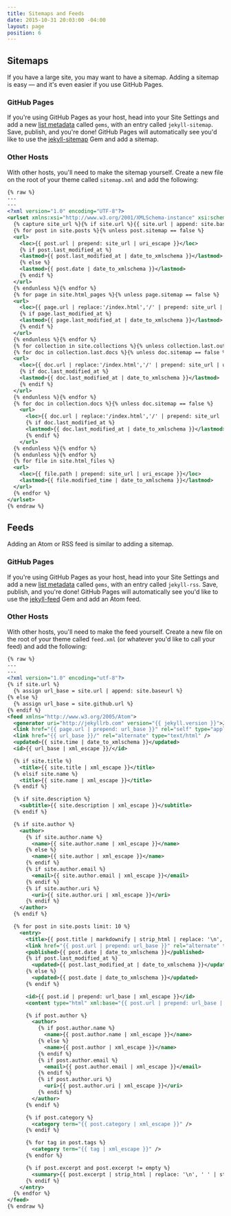 ```yaml
---
title: Sitemaps and Feeds
date: 2015-10-31 20:03:00 -04:00
layout: page
position: 6
---
```


## Sitemaps

If you have a large site, you may want to have a sitemap. Adding a sitemap is easy — and it's even easier if you use GitHub Pages.

### GitHub Pages

If you're using GitHub Pages as your host, head into your Site Settings and add a new [list metadata](/managing-content/metadata/#list) called `gems`, with an entry called `jekyll-sitemap`. Save, publish, and you're done! GitHub Pages will automatically see you'd like to use the [jekyll-sitemap](https://github.com/jekyll/jekyll-sitemap) Gem and add a sitemap.

### Other Hosts

With other hosts, you'll need to make the sitemap yourself. Create a new file on the root of your theme called `sitemap.xml` and add the following:

~~~ xml
{% raw %}
---
---
<?xml version="1.0" encoding="UTF-8"?>
<urlset xmlns:xsi="http://www.w3.org/2001/XMLSchema-instance" xsi:schemaLocation="http://www.sitemaps.org/schemas/sitemap/0.9 http://www.sitemaps.org/schemas/sitemap/0.9/sitemap.xsd" xmlns="http://www.sitemaps.org/schemas/sitemap/0.9">
  {% capture site_url %}{% if site.url %}{{ site.url | append: site.baseurl }}{% else %}{{ site.github.url }}{% endif %}{% endcapture %}
  {% for post in site.posts %}{% unless post.sitemap == false %}
  <url>
    <loc>{{ post.url | prepend: site_url | uri_escape }}</loc>
    {% if post.last_modified_at %}
    <lastmod>{{ post.last_modified_at | date_to_xmlschema }}</lastmod>
    {% else %}
    <lastmod>{{ post.date | date_to_xmlschema }}</lastmod>
    {% endif %}
  </url>
  {% endunless %}{% endfor %}
  {% for page in site.html_pages %}{% unless page.sitemap == false %}
  <url>
    <loc>{{ page.url | replace:'/index.html','/' | prepend: site_url | uri_escape }}</loc>
    {% if page.last_modified_at %}
    <lastmod>{{ page.last_modified_at | date_to_xmlschema }}</lastmod>
    {% endif %}
  </url>
  {% endunless %}{% endfor %}
  {% for collection in site.collections %}{% unless collection.last.output == false or collection.output == false or collection.label == 'posts' %}
  {% for doc in collection.last.docs %}{% unless doc.sitemap == false %}
  <url>
    <loc>{{ doc.url | replace:'/index.html','/' | prepend: site_url | uri_escape }}</loc>
    {% if doc.last_modified_at %}
    <lastmod>{{ doc.last_modified_at | date_to_xmlschema }}</lastmod>
    {% endif %}
  </url>
  {% endunless %}{% endfor %}
  {% for doc in collection.docs %}{% unless doc.sitemap == false %}
    <url>
      <loc>{{ doc.url | replace:'/index.html','/' | prepend: site_url | uri_escape }}</loc>
      {% if doc.last_modified_at %}
      <lastmod>{{ doc.last_modified_at | date_to_xmlschema }}</lastmod>
      {% endif %}
    </url>
  {% endunless %}{% endfor %}
  {% endunless %}{% endfor %}
  {% for file in site.html_files %}
  <url>
    <loc>{{ file.path | prepend: site_url | uri_escape }}</loc>
    <lastmod>{{ file.modified_time | date_to_xmlschema }}</lastmod>
  </url>
  {% endfor %}
</urlset>
{% endraw %}
~~~

## Feeds

Adding an Atom or RSS feed is similar to adding a sitemap.

### GitHub Pages

If you're using GitHub Pages as your host, head into your Site Settings and add a new [list metadata](/managing-content/metadata/#list) called `gems`, with an entry called `jekyll-rss`. Save, publish, and you're done! GitHub Pages will automatically see you'd like to use the [jekyll-feed](https://github.com/jekyll/jekyll-feed) Gem and add an Atom feed.

### Other Hosts

With other hosts, you'll need to make the feed yourself. Create a new file on the root of your theme called `feed.xml` (or whatever you'd like to call your feed) and add the following:

~~~ xml
{% raw %}
---
---
<?xml version="1.0" encoding="utf-8"?>
{% if site.url %}
  {% assign url_base = site.url | append: site.baseurl %}
{% else %}
  {% assign url_base = site.github.url %}
{% endif %}
<feed xmlns="http://www.w3.org/2005/Atom">
  <generator uri="http://jekyllrb.com" version="{{ jekyll.version }}">Jekyll</generator>
  <link href="{{ page.url | prepend: url_base }}" rel="self" type="application/atom+xml" />
  <link href="{{ url_base }}/" rel="alternate" type="text/html" />
  <updated>{{ site.time | date_to_xmlschema }}</updated>
  <id>{{ url_base | xml_escape }}/</id>

  {% if site.title %}
    <title>{{ site.title | xml_escape }}</title>
  {% elsif site.name %}
    <title>{{ site.name | xml_escape }}</title>
  {% endif %}

  {% if site.description %}
    <subtitle>{{ site.description | xml_escape }}</subtitle>
  {% endif %}

  {% if site.author %}
    <author>
      {% if site.author.name %}
        <name>{{ site.author.name | xml_escape }}</name>
      {% else %}
        <name>{{ site.author | xml_escape }}</name>
      {% endif %}
      {% if site.author.email %}
        <email>{{ site.author.email | xml_escape }}</email>
      {% endif %}
      {% if site.author.uri %}
        <uri>{{ site.author.uri | xml_escape }}</uri>
      {% endif %}
    </author>
  {% endif %}

  {% for post in site.posts limit: 10 %}
    <entry>
      <title>{{ post.title | markdownify | strip_html | replace: '\n', ' ' | strip | xml_escape }}</title>
      <link href="{{ post.url | prepend: url_base }}" rel="alternate" type="text/html" title="{{ post.title | xml_escape }}" />
      <published>{{ post.date | date_to_xmlschema }}</published>
      {% if post.last_modified_at %}
        <updated>{{ post.last_modified_at | date_to_xmlschema }}</updated>
      {% else %}
        <updated>{{ post.date | date_to_xmlschema }}</updated>
      {% endif %}

      <id>{{ post.id | prepend: url_base | xml_escape }}</id>
      <content type="html" xml:base="{{ post.url | prepend: url_base | xml_escape }}">{{ post.content | strip | xml_escape }}</content>

      {% if post.author %}
        <author>
          {% if post.author.name %}
            <name>{{ post.author.name | xml_escape }}</name>
          {% else %}
            <name>{{ post.author | xml_escape }}</name>
          {% endif %}
          {% if post.author.email %}
            <email>{{ post.author.email | xml_escape }}</email>
          {% endif %}
          {% if post.author.uri %}
            <uri>{{ post.author.uri | xml_escape }}</uri>
          {% endif %}
        </author>
      {% endif %}

      {% if post.category %}
        <category term="{{ post.category | xml_escape }}" />
      {% endif %}

      {% for tag in post.tags %}
        <category term="{{ tag | xml_escape }}" />
      {% endfor %}

      {% if post.excerpt and post.excerpt != empty %}
        <summary>{{ post.excerpt | strip_html | replace: '\n', ' ' | strip | xml_escape }}</summary>
      {% endif %}
    </entry>
  {% endfor %}
</feed>
{% endraw %}
~~~
